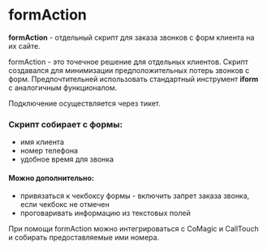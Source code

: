 # formAction

**formAction** - отдельный скрипт для заказа звонков с форм клиента на их сайте. 

formAction - это точечное решение для отдельных клиентов. Скрипт создавался для минимизации предположительных потерь звонков с форм. Предпочтительней использовать стандартный инструмент **iform** с аналогичным функционалом.

Подключение осуществляется через тикет. 

### Скрипт собирает с формы: 
- имя клиента 
-  номер телефона 
- удобное время для звонка

#### Можно дополнительно:
- привязаться к чекбоксу формы - включить запрет заказа звонка, если чекбокс не отмечен
- проговаривать информацию из текстовых полей

При помощи formAction можно интегрироваться с CoMagic и CallTouch и собирать предоставляемые ими номера.
